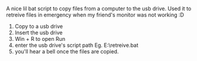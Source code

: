 A nice lil bat script to copy files from a computer to the usb drive. Used it to retreive files in emergency when my friend's monitor was not working :D

1. Copy to a usb drive
2. Insert the usb drive
3. Win + R to open Run
4. enter the usb drive's script path Eg. E:\retreive.bat
5. you'll hear a bell once the files are copied.
